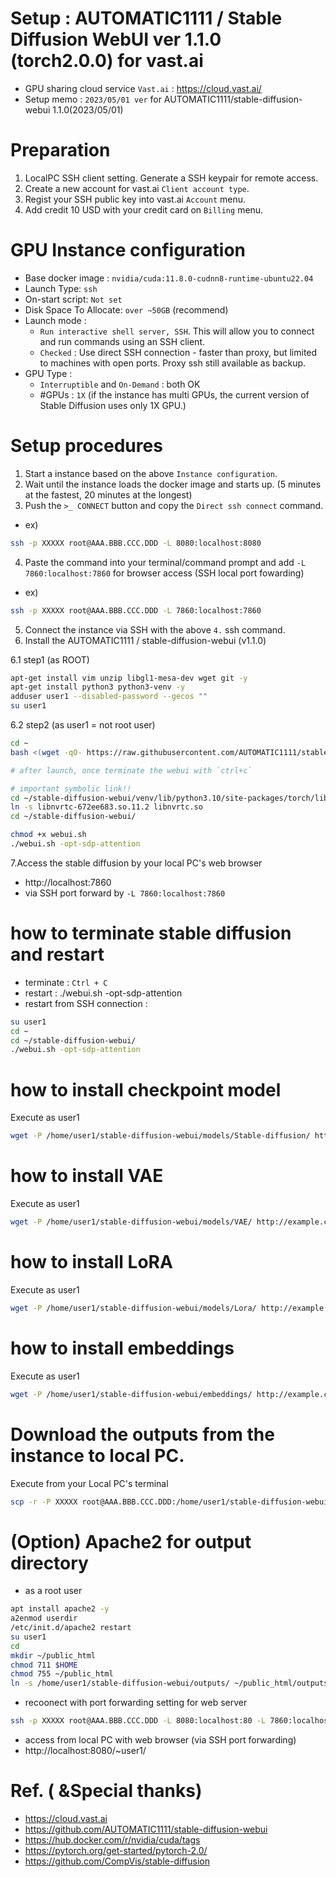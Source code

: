 # Setup : AUTOMATIC1111 / Stable Diffusion WebUI ver 1.1.0 (torch2.0.0) for vast.ai
* GPU sharing cloud service `Vast.ai` : https://cloud.vast.ai/
* Setup memo : `2023/05/01 ver` for AUTOMATIC1111/stable-diffusion-webui 1.1.0(2023/05/01)

# Preparation
1) LocalPC SSH client setting. Generate a SSH keypair for remote access.
2) Create a new account for vast.ai `Client account type`.
3) Regist your SSH public key into vast.ai `Account` menu.
4) Add credit 10 USD with your credit card on `Billing` menu.

# GPU Instance configuration
* Base docker image : `nvidia/cuda:11.8.0-cudnn8-runtime-ubuntu22.04`
* Launch Type: `ssh`
* On-start script: `Not set`
* Disk Space To Allocate: `over ~50GB` (recommend)
* Launch mode : 
   * `Run interactive shell server, SSH`. This will allow you to connect and run commands using an SSH client.
   * `Checked` : Use direct SSH connection - faster than proxy, but limited to machines with open ports. Proxy ssh still available as backup.
* GPU Type :
   *  `Interruptible` and `On-Demand` : both OK
   *  #GPUs : `1X` (if the instance has multi GPUs, the current version of Stable Diffusion uses only 1X GPU.) 

# Setup procedures
1. Start a instance based on the above `Instance configuration`.
2. Wait until the instance loads the docker image and starts up. (5 minutes at the fastest, 20 minutes at the longest)
3. Push the `>_ CONNECT` button and copy the `Direct ssh connect` command.
* ex) 
```sh
ssh -p XXXXX root@AAA.BBB.CCC.DDD -L 8080:localhost:8080
```
4. Paste the command into your terminal/command prompt and add `-L 7860:localhost:7860` for browser access (SSH local port fowarding)
* ex)
```sh
ssh -p XXXXX root@AAA.BBB.CCC.DDD -L 7860:localhost:7860
```
5. Connect the instance via SSH with the above `4.` ssh command.
6. Install the AUTOMATIC1111 / stable-diffusion-webui (v1.1.0)

6.1 step1 (as ROOT)
```sh
apt-get install vim unzip libgl1-mesa-dev wget git -y
apt-get install python3 python3-venv -y
adduser user1 --disabled-password --gecos ""
su user1
```

6.2 step2 (as user1 = not root user)
```sh
cd ~
bash <(wget -qO- https://raw.githubusercontent.com/AUTOMATIC1111/stable-diffusion-webui/master/webui.sh)

# after launch, once terminate the webui with `ctrl+c`

# important symbolic link!!
cd ~/stable-diffusion-webui/venv/lib/python3.10/site-packages/torch/lib
ln -s libnvrtc-672ee683.so.11.2 libnvrtc.so
cd ~/stable-diffusion-webui/

chmod +x webui.sh
./webui.sh -opt-sdp-attention
```

7.Access the stable diffusion by your local PC's web browser
   * http://localhost:7860
   * via SSH port forward by `-L 7860:localhost:7860`


# how to terminate stable diffusion and restart
* terminate : `Ctrl + C`
* restart : ./webui.sh -opt-sdp-attention
* restart from SSH connection :
```sh
su user1
cd ~
cd ~/stable-diffusion-webui/
./webui.sh -opt-sdp-attention
```

# how to install checkpoint model

Execute as user1
```sh
wget -P /home/user1/stable-diffusion-webui/models/Stable-diffusion/ http://example.com/HogeHogeModel.safetensors
```

# how to install VAE

Execute as user1
```sh
wget -P /home/user1/stable-diffusion-webui/models/VAE/ http://example.com/vae-ft-mse-840000-ema-pruned.safetensors
```

# how to install LoRA 

Execute as user1
```sh
wget -P /home/user1/stable-diffusion-webui/models/Lora/ http://example.com/HogeHogeLora.safetensors
```

# how to install embeddings

Execute as user1
```sh
wget -P /home/user1/stable-diffusion-webui/embeddings/ http://example.com/EasyNegative.safetensors
```

# Download the outputs from the instance to local PC.

Execute from your Local PC's terminal
```sh
scp -r -P XXXXX root@AAA.BBB.CCC.DDD:/home/user1/stable-diffusion-webui/outputs ./outputs/
```

# (Option) Apache2 for output directory
* as a root user
```sh
apt install apache2 -y
a2enmod userdir
/etc/init.d/apache2 restart
su user1
cd
mkdir ~/public_html
chmod 711 $HOME
chmod 755 ~/public_html
ln -s /home/user1/stable-diffusion-webui/outputs/ ~/public_html/outputs
```

* recoonect with port forwarding setting for web server
```sh
ssh -p XXXXX root@AAA.BBB.CCC.DDD -L 8080:localhost:80 -L 7860:localhost:7860
```

* access from local PC with web browser (via SSH port forwarding)
* http://localhost:8080/~user1/




# Ref. ( &Special thanks)
* https://cloud.vast.ai
* https://github.com/AUTOMATIC1111/stable-diffusion-webui
* https://hub.docker.com/r/nvidia/cuda/tags
* https://pytorch.org/get-started/pytorch-2.0/
* https://github.com/CompVis/stable-diffusion
